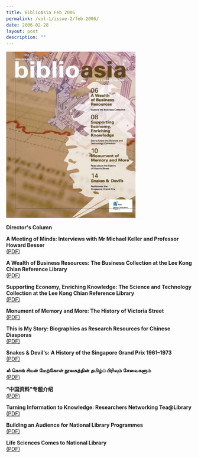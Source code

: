 ```yaml
---
title: BiblioAsia Feb 2006
permalink: /vol-1/issue-2/feb-2006/
date: 2006-02-28
layout: post
description: ""
---
```

<img style="width: 350px; height: 450px;" src="/images/vol-1-issue-2/Feb06.JPG">

**Director's Column**<br>

**A Meeting of Minds: Interviews with Mr Michael Keller and Professor Howard Besser**<br> [(PDF)](/files/pdf/vol-1/issue-2/v1-issue2_Meeting%20Minds.pdf)

**A Wealth of Business Resources: The Business Collection at the Lee Kong Chian Reference Library**<br> [(PDF)](/files/pdf/vol-1/issue-2/v1-issue2_BusinessResources.pdf)

**Supporting Economy, Enriching Knowledge: The Science and Technology Collection at the Lee Kong Chian Reference Library**<br> [(PDF)](/files/pdf/vol-1/issue-2/v1-issue2_Supporting%20Economy.pdf)

**Monument of Memory and More: The History of Victoria Street**<br> [(PDF)](/files/pdf/vol-1/issue-2/v1-issue2_MonumentMemory.pdf)

**This is My Story: Biographies as Research Resources for Chinese Diasporas**<br> [(PDF)](/files/pdf/vol-1/issue-2/v1-issue2-AutobiographiesBiographies.pdf)

**Snakes & Devil's: A History of the Singapore Grand Prix 1961–1973**<br> [(PDF)](/files/pdf/vol-1/issue-2/v1-issue2_GrandPrix.pdf)

**லீ கொங் சியன் மேற்கோள் நூலகத்தின் தமிழ்ப் பிரிவும் சேவைகளும்**<br>  [(PDF)](/files/pdf/vol-1/issue-2/v1-issue2_Tamil.pdf)

**“中国资料”专题介绍**<br> [(PDF)](/files/pdf/vol-1/issue-2/v1-issue2_Chinese.pdf)

**Turning Information to Knowledge: Researchers Networking Tea@Library**<br> [(PDF)](/files/pdf/vol-1/issue-2/v1-issue%202_Turninginformation.pdf)

**Building an Audience for National Library Programmes**<br> [(PDF)](/files/pdf/vol-1/issue-2/v1-issue2_Buildingaudience.pdf) 

**Life Sciences Comes to National Library**<br> [(PDF)](/files/pdf/vol-1/issue-2/v1-issue%202_Lifesciences.pdf)